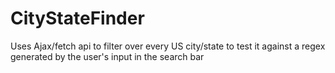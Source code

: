 # CityStateFinder
Uses Ajax/fetch api to filter over every US city/state to test it against a regex generated by the user's input in the search bar
